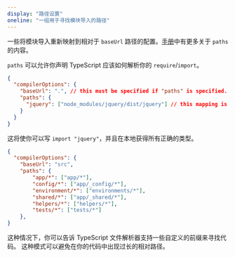```yaml
---
display: "路径设置"
oneline: "一组用于寻找模块导入的路径"
---
```


一些将模块导入重新映射到相对于 `baseUrl` 路径的配置。[手册](/zh/docs/handbook/module-resolution.html#path-mapping)中有更多关于 `paths` 的内容。

`paths` 可以允许你声明 TypeScript 应该如何解析你的 `require`/`import`。

```json tsconfig
{
  "compilerOptions": {
    "baseUrl": ".", // this must be specified if "paths" is specified.
    "paths": {
      "jquery": ["node_modules/jquery/dist/jquery"] // this mapping is relative to "baseUrl"
    }
  }
}
```

这将使你可以写 `import "jquery"`，并且在本地获得所有正确的类型。

```json tsconfig
{
  "compilerOptions": {
    "baseUrl": "src",
    "paths": {
        "app/*": ["app/*"],
        "config/*": ["app/_config/*"],
        "environment/*": ["environments/*"],
        "shared/*": ["app/_shared/*"],
        "helpers/*": ["helpers/*"],
        "tests/*": ["tests/*"]
    },
}
```

这种情况下，你可以告诉 TypeScript 文件解析器支持一些自定义的前缀来寻找代码。
这种模式可以避免在你的代码中出现过长的相对路径。
